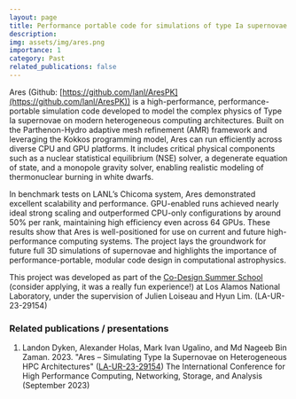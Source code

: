 ```yaml
---
layout: page
title: Performance portable code for simulations of type Ia supernovae
description: 
img: assets/img/ares.png
importance: 1
category: Past
related_publications: false
---
```


Ares (Github: [https://github.com/lanl/AresPK](https://github.com/lanl/AresPK)) is a high-performance, performance-portable simulation code developed to model the complex physics of Type Ia supernovae on modern heterogeneous computing architectures. Built on the Parthenon-Hydro adaptive mesh refinement (AMR) framework and leveraging the Kokkos programming model, Ares can run efficiently across diverse CPU and GPU platforms. It includes critical physical components such as a nuclear statistical equilibrium (NSE) solver, a degenerate equation of state, and a monopole gravity solver, enabling realistic modeling of thermonuclear burning in white dwarfs.

In benchmark tests on LANL’s Chicoma system, Ares demonstrated excellent scalability and performance. GPU-enabled runs achieved nearly ideal strong scaling and outperformed CPU-only configurations by around 50% per rank, maintaining high efficiency even across 64 GPUs. These results show that Ares is well-positioned for use on current and future high-performance computing systems. The project lays the groundwork for future full 3D simulations of supernovae and highlights the importance of performance-portable, modular code design in computational astrophysics.

This project was developed as part of the [Co-Design Summer School](https://lanl.github.io/cdss/) (consider applying, it was a really fun experience!) at Los Alamos National Laboratory, under the supervision of Julien Loiseau and Hyun Lim. (LA-UR-23-29154)

### Related publications / presentations
1. Landon Dyken, Alexander Holas, Mark Ivan Ugalino, and Md Nageeb Bin Zaman. 2023. "Ares – Simulating Type Ia Supernovae on Heterogeneous HPC Architectures" ([LA-UR-23-29154](https://sc23.supercomputing.org/proceedings/tech_poster/poster_files/rpost180s3-file3.pdf)) The International Conference for High Performance Computing, Networking, Storage, and Analysis (September 2023)
